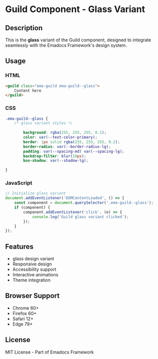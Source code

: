 # Guild Component - Glass Variant

## Description
This is the **glass** variant of the Guild component, designed to integrate seamlessly with the Emadocs Framework's design system.

## Usage

### HTML
```html
<guild class="ema-guild ema-guild--glass">
    Content here
</guild>
```

### CSS
```css
.ema-guild--glass {
    /* glass variant styles */
    
        background: rgba(255, 255, 255, 0.1);
        color: var(--text-color-primary);
        border: 1px solid rgba(255, 255, 255, 0.2);
        border-radius: var(--border-radius-lg);
        padding: var(--spacing-md) var(--spacing-lg);
        backdrop-filter: blur(10px);
        box-shadow: var(--shadow-lg);
    
}
```

### JavaScript
```javascript
// Initialize glass variant
document.addEventListener('DOMContentLoaded', () => {
    const component = document.querySelector('.ema-guild--glass');
    if (component) {
        component.addEventListener('click', (e) => {
            console.log('Guild glass variant clicked');
        });
    }
});
```

## Features
- glass design variant
- Responsive design
- Accessibility support
- Interactive animations
- Theme integration

## Browser Support
- Chrome 60+
- Firefox 60+
- Safari 12+
- Edge 79+

## License
MIT License - Part of Emadocs Framework
